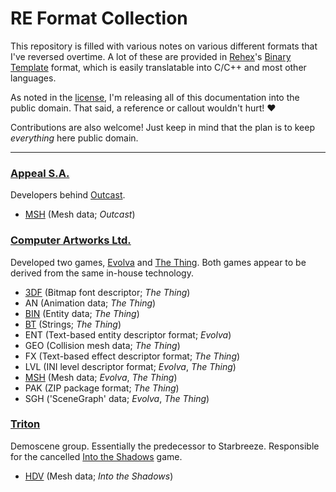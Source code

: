 # RE Format Collection

This repository is filled with various notes on various different formats
that I've reversed overtime. A lot of these are provided in
[Rehex](https://github.com/solemnwarning/rehex)'s
[Binary Template](https://solemnwarning.net/rehex/manual/bt.html) format,
which is easily translatable into C/C++ and most other languages.

As noted in the [license](./LICENSE), I'm releasing all of this documentation
into the public domain. That said, a reference or callout wouldn't hurt! ❤️

Contributions are also welcome! Just keep in mind that the plan is to keep
*everything* here public domain.

----

### [Appeal S.A.](https://www.mobygames.com/company/appeal-studios-sa)

Developers behind [Outcast](https://www.mobygames.com/game/windows/outcast).

- [MSH](appeal/appeal_msh.bt) (Mesh data; *Outcast*)

### [Computer Artworks Ltd.](https://www.mobygames.com/company/computer-artworks-ltd)

Developed two games,
[Evolva](https://www.mobygames.com/game/windows/evolva)
and [The Thing](https://www.mobygames.com/game/thing).
Both games appear to be derived from the same in-house technology.

- [3DF](computer-artworks/ca_3df.bt) (Bitmap font descriptor; *The Thing*)
- AN (Animation data; *The Thing*)
- [BIN](computer-artworks/ca_bin.bt) (Entity data; *The Thing*)
- [BT](computer-artworks/ca_bt.bt) (Strings; *The Thing*)
- ENT (Text-based entity descriptor format; *Evolva*)
- GEO (Collision mesh data; *The Thing*)
- FX (Text-based effect descriptor format; *The Thing*)
- LVL (INI level descriptor format; *Evolva*, *The Thing*)
- [MSH](computer-artworks/ca_msh.bt) (Mesh data; *Evolva*, *The Thing*)
- PAK (ZIP package format; *The Thing*)
- SGH ('SceneGraph' data; *Evolva*, *The Thing*)

### [Triton](https://www.pouet.net/groups.php?which=161)

Demoscene group.
Essentially the predecessor to Starbreeze.
Responsible for the cancelled [Into the Shadows](https://www.pouet.net/prod.php?which=2588) game.

- [HDV](triton/triton_hdv.bt) (Mesh data; *Into the Shadows*)
